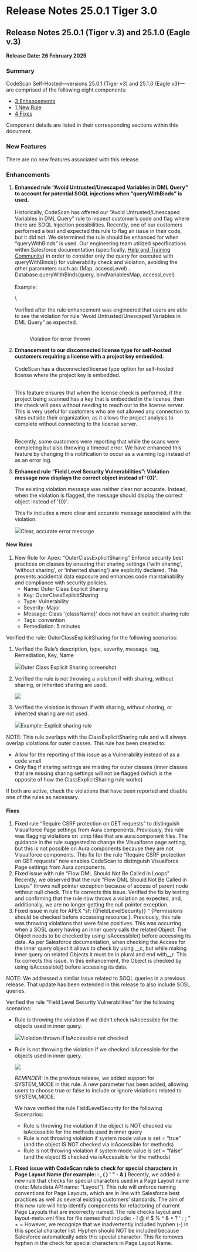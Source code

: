 # Release Notes 25.0.1 Tiger 3.0

## Release Notes 25.0.1 (Tiger v.3) and 25.1.0 (Eagle v.3) <a href="#release-notes-25.0.1-tiger-v.3-and-25.1.0-eagle-v.3" id="release-notes-25.0.1-tiger-v.3-and-25.1.0-eagle-v.3"></a>

**Release Date: 26 February 2025**

### Summary <a href="#summary" id="summary"></a>

CodeScan Self-Hosted—versions 25.0.1 (Tiger v3) and 25.1.0 (Eagle v3)—are comprised of the following eight components:

* [3 Enhancements](https://internal-kb.autorabit.com/codescan-resources/codescan-releases/codescan-self-hosted#enhancements)
* [1 New Rule](https://internal-kb.autorabit.com/codescan-resources/codescan-releases/codescan-self-hosted#new-rules)
* [4 Fixes](https://internal-kb.autorabit.com/codescan-resources/codescan-releases/codescan-self-hosted#fixes)

Component details are listed in their corresponding sections within this document.

### New Features <a href="#new-features" id="new-features"></a>

There are no new features associated with this release.

### Enhancements <a href="#enhancements" id="enhancements"></a>

1.  **Enhanced rule “Avoid Untrusted/Unescaped Variables in DML Query" to account for potential SOQL injections when “queryWithBinds” is used.** \
    \
    Historically, CodeScan has offered our “Avoid Untrusted/Unescaped Variables in DML Query” rule to inspect customer’s code and flag where there are SOQL Injection possibilities. Recently, one of our customers performed a test and expected this rule to flag an issue in their code, but it did not. We determined the rule should be enhanced for when “queryWithBinds” is used. Our engineering team utilized specifications within Salesforce documentation (specifically, [Help and Training Community](https://help.salesforce.com/s/articleView?id=release-notes.rn_apex_bind_var_soql.htm\&release=242\&type=5)) in order to consider only the query for executed with queryWithBinds() for vulnerability check and violation, avoiding the other parameters such as: (Map, accessLevel) . Database.queryWithBinds(query, bindVariablesMap, accessLevel) \
    \
    Example:

    <img src="https://internal-kb.autorabit.com/~gitbook/image?url=https%3A%2F%2F3078893355-files.gitbook.io%2F%7E%2Ffiles%2Fv0%2Fb%2Fgitbook-x-prod.appspot.com%2Fo%2Fspaces%252FsVI1KPpGaAiGiskLR12x%252Fuploads%252FisqrycsZKfGKUWwXyiDj%252Fimage.png%3Falt%3Dmedia%26token%3D9977718a-2944-48a1-8491-c8cb2a0c385e&#x26;width=768&#x26;dpr=4&#x26;quality=100&#x26;sign=4c76f50&#x26;sv=2" alt="" data-size="original">\


    Verified after the rule enhancement was engineered that users are able to see the violation for rule “Avoid Untrusted/Unescaped Variables in DML Query” as expected.

    <figure><img src="https://internal-kb.autorabit.com/~gitbook/image?url=https%3A%2F%2F3078893355-files.gitbook.io%2F%7E%2Ffiles%2Fv0%2Fb%2Fgitbook-x-prod.appspot.com%2Fo%2Fspaces%252FsVI1KPpGaAiGiskLR12x%252Fuploads%252FfiTMOrI8ZOVkjbN9zql6%252Fimage.png%3Falt%3Dmedia%26token%3D033ec005-d89c-4711-8a2b-2b41cb80531b&#x26;width=768&#x26;dpr=4&#x26;quality=100&#x26;sign=f7a5fbc9&#x26;sv=2" alt=""><figcaption><p>Violation for error thrown</p></figcaption></figure>
2.  **Enhancement to our disconnected license type for self-hosted customers requiring a license with a project key embedded.** \
    \
    CodeScan has a disconnected license type option for self-hosted license where the project key is embedded.

    \
    This feature ensures that when the license check is performed, if the project being scanned has a key that is embedded in the license, then the check will pass without needing to reach out to the license server. This is very useful for customers who are not allowed any connection to sites outside their organization, as it allows the project analysis to complete without connecting to the license server.

    \
    Recently, some customers were reporting that while the scans were completing but also throwing a timeout error. We have enhanced this feature by changing this notification to occur as a warning log instead of as an error log.


3.  **Enhanced rule “Field Level Security Vulnerabilities”: Violation message now displays the correct object instead of '{0}'.**

    The existing violation message was neither clear nor accurate. Instead, when the violation is flagged, the message should display the correct object instead of '{0}'.

    This fix includes a more clear and accurate message associated with the violation.

    ![](https://internal-kb.autorabit.com/~gitbook/image?url=https%3A%2F%2F3078893355-files.gitbook.io%2F%7E%2Ffiles%2Fv0%2Fb%2Fgitbook-x-prod.appspot.com%2Fo%2Fspaces%252FsVI1KPpGaAiGiskLR12x%252Fuploads%252FUV1cQmQyNhEuHhavvUYz%252Fimage.png%3Falt%3Dmedia%26token%3D87a21a9f-adca-4c72-9898-1985cec1947a\&width=768\&dpr=4\&quality=100\&sign=9c0f861d\&sv=2)Clear, accurate error message



#### New Rules <a href="#new-rules" id="new-rules"></a>

1. New Rule for Apex: “OuterClassExplicitSharing” Enforce security best practices on classes by ensuring that sharing settings ('with sharing', 'without sharing', or 'inherited sharing') are explicitly declared. This prevents accidental data exposure and enhances code maintainability and compliance with security policies.
   * Name: Outer Class Explicit Sharing
   * Key: OuterClassExplicitSharing
   * Type: Vulnerability
   * Severity: Major
   * Message: Class '{className}' does not have an explicit sharing rule
   * Tags: convention
   * Remediation: 5 minutes

Verified the rule: OuterClassExplicitSharing for the following scenarios:

1.  Verified the Rule’s description, type, severity, message, tag, Remediation, Key, Name

    ![](https://internal-kb.autorabit.com/~gitbook/image?url=https%3A%2F%2F3078893355-files.gitbook.io%2F%7E%2Ffiles%2Fv0%2Fb%2Fgitbook-x-prod.appspot.com%2Fo%2Fspaces%252FsVI1KPpGaAiGiskLR12x%252Fuploads%252FiLcGLFbFKOt8qwoKaD2F%252Fimage.png%3Falt%3Dmedia%26token%3D33b2a433-8b83-4408-974a-be35e9e3f5a4\&width=768\&dpr=4\&quality=100\&sign=93eca429\&sv=2)Outer Class Explicit Sharing screenshot
2.  Verified the rule is not throwing a violation if with sharing, without sharing, or inherited sharing are used.

    ![](https://internal-kb.autorabit.com/~gitbook/image?url=https%3A%2F%2F3078893355-files.gitbook.io%2F%7E%2Ffiles%2Fv0%2Fb%2Fgitbook-x-prod.appspot.com%2Fo%2Fspaces%252FsVI1KPpGaAiGiskLR12x%252Fuploads%252Fk1yigcAQjObCuQ57k0it%252Fimage.png%3Falt%3Dmedia%26token%3D3c66b6ad-df2c-4859-b486-52f48392972f\&width=768\&dpr=4\&quality=100\&sign=9d9b46be\&sv=2)
3.  Verified the violation is thrown if with sharing, without sharing, or inherited sharing are not used.

    ![](https://internal-kb.autorabit.com/~gitbook/image?url=https%3A%2F%2F3078893355-files.gitbook.io%2F%7E%2Ffiles%2Fv0%2Fb%2Fgitbook-x-prod.appspot.com%2Fo%2Fspaces%252FsVI1KPpGaAiGiskLR12x%252Fuploads%252FKtqyqY7otOSeYEr6cN1Z%252Fimage.png%3Falt%3Dmedia%26token%3D303bd3d1-3878-4c7c-9692-a81401162937\&width=768\&dpr=4\&quality=100\&sign=ea85844b\&sv=2)Example: Explicit sharing rule

NOTE: This rule overlaps with the ClassExplicitSharing rule and will always overlap violations for outer classes. This rule has been created to:

* Allow for the reporting of this issue as a Vulnerability instead of as a code smell
* Only flag if sharing settings are missing for outer classes (inner classes that are missing sharing settings will not be flagged (which is the opposite of how the ClassExplicitSharing rule works)

If both are active, check the violations that have been reported and disable one of the rules as necessary.

#### Fixes <a href="#fixes" id="fixes"></a>

1. Fixed rule “Require CSRF protection on GET requests” to distinguish Visualforce Page settings from Aura components. Previously, this rule was flagging violations on .cmp files that are aura:component files. The guidance in the rule suggested to change the Visualforce page setting, but this is not possible on Aura components because they are not Visualforce components. This fix for the rule “Require CSRF protection on GET requests” now enables CodeScan to distinguish Visualforce Page settings from Aura components.
2. Fixed issue with rule “Flow DML Should Not Be Called in Loops" Recently, we observed that the rule “Flow DML Should Not Be Called in Loops" throws null pointer exception because of access of parent node without null check. This fix corrects this issue. Verified the fix by testing and confirming that the rule now throws a violation as expected, and, additionally, we are no longer getting the null pointer exception.
3. Fixed issue in rule for APEX “sf: \{{FieldLevelSecurity\}} ” {Permissions should be checked before accessing resource }. Previously, this rule was throwing violations that were false positives. This was occurring when a SOSL query having an inner query calls the related Object. The Object needs to be checked by using isAccessible() before accessing its data. As per Salesforce documentation, when checking the Access for the inner query object it allows to check by using \_\_c, but while making inner query on related Objects it must be in plural and end with\_\_r. This fix corrects this issue. In this enhancement, the Object is checked by using isAccessible() before accessing its data.

NOTE: We addressed a similar issue related to SOQL queries in a previous release. That update has been extended in this release to also include SOSL queries.

Verified the rule “Field Level Security Vulnerabilities” for the following scenarios:

*   Rule is throwing the violation if we didn’t check isAccessible for the objects used in inner query.

    ![](https://internal-kb.autorabit.com/~gitbook/image?url=https%3A%2F%2F3078893355-files.gitbook.io%2F%7E%2Ffiles%2Fv0%2Fb%2Fgitbook-x-prod.appspot.com%2Fo%2Fspaces%252FsVI1KPpGaAiGiskLR12x%252Fuploads%252FWu2p9nUEVerOahorMjLC%252Fimage.png%3Falt%3Dmedia%26token%3Dac39023c-d031-4de5-b3ea-7ddb7dc453d1\&width=768\&dpr=4\&quality=100\&sign=1ceb2dd\&sv=2)Violation thrown if IsAccessible not checked
*   Rule is not throwing the violation if we checked isAccessible for the objects used in inner query.

    ![](https://internal-kb.autorabit.com/~gitbook/image?url=https%3A%2F%2F3078893355-files.gitbook.io%2F%7E%2Ffiles%2Fv0%2Fb%2Fgitbook-x-prod.appspot.com%2Fo%2Fspaces%252FsVI1KPpGaAiGiskLR12x%252Fuploads%252FqesH68S03oudcjtagM9o%252Fimage.png%3Falt%3Dmedia%26token%3Da69b5a08-7097-4b6a-bae6-e7de0066790f\&width=768\&dpr=4\&quality=100\&sign=e30e6497\&sv=2)

    _REMINDER_: In the previous release, we added support for SYSTEM\_MODE in this rule. A new parameter has been added, allowing users to choose true or false to include or ignore violations related to SYSTEM\_MODE.

    We have verified the rule:FieldLevelSecurity for the following Sscenarios:

    * Rule is throwing the violation if the object is NOT checked via isAccessible for the methods used in inner query
    * Rule is not throwing violation if system mode value is set = “true” (and the object IS NOT checked via isAccessible for methods)
    * Rule is not throwing violation if system mode value is set = “false” (and the object IS checked via isAccessible for the methods)

1. **Fixed issue with CodeScan rule to check for special characters in Page Layout Name (for example: : , ( ) ' " - & )** Recently, we added a new rule that checks for special characters used in a Page Layout name (note: Metadata API name: “Layout”). This rule will enforce naming conventions for Page Layouts, which are in line with Salesforce best practices as well as several existing customers’ standards. The aim of this new rule will help identify components for refactoring of current Page Layouts that are incorrectly named. The rule checks layout and layout-meta.xml files for file names that include: - ! @ # $ % ^ & \* ? ' : ; ” + = However, we recognize that we inadvertently included hyphen (-) in this special character list. Hyphen should NOT be included because Salesforce automatically adds this special character. This fix removes hyphen in the check for special characters in Page Layout Name.
